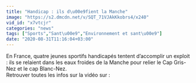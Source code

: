 ```yaml
---
title: "Handicap : ils d\u00e9fient la Manche"
image: "https://s2.dmcdn.net/v/SQT_71VJAkKkobrs4/x240"
vid_id: "x7vtcjr"
categories: "news"
tags: ["Sports","Sant\u00e9","Environnement et sant\u00e9"]
date: "2020-08-31T11:16:04+03:00"
---
```

En France, quatre jeunes sportifs handicapés tentent d’accomplir un exploit : ils se relaient dans les eaux froides de la Manche pour relier le Cap Gris-Nez et le cap Blanc-Nez.  <br>Retrouver toutes les infos sur la vidéo sur : 
